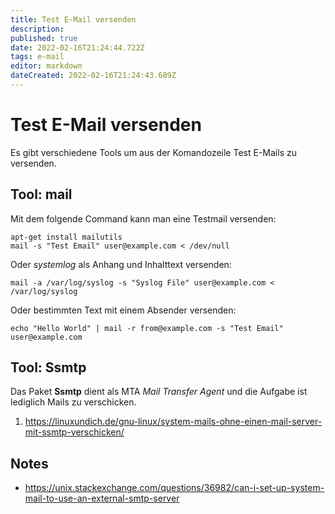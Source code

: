 ```yaml
---
title: Test E-Mail versenden
description: 
published: true
date: 2022-02-16T21:24:44.722Z
tags: e-mail
editor: markdown
dateCreated: 2022-02-16T21:24:43.689Z
---
```


# Test E-Mail versenden

Es gibt verschiedene Tools um aus der Komandozeile Test E-Mails zu
versenden.

## Tool: mail

Mit dem folgende Command kann man eine Testmail versenden:

`apt-get install mailutils`  
`mail -s "Test Email" user@example.com < /dev/null`

Oder *systemlog* als Anhang und Inhalttext versenden:

`mail -a /var/log/syslog -s "Syslog File" user@example.com < /var/log/syslog`

Oder bestimmten Text mit einem Absender versenden:

`echo "Hello World" | mail -r from@example.com -s "Test Email" user@example.com`

## Tool: Ssmtp

Das Paket **Ssmtp** dient als MTA *Mail Transfer Agent* und die Aufgabe
ist lediglich Mails zu verschicken.

1.  <https://linuxundich.de/gnu-linux/system-mails-ohne-einen-mail-server-mit-ssmtp-verschicken/>

## Notes

-   <https://unix.stackexchange.com/questions/36982/can-i-set-up-system-mail-to-use-an-external-smtp-server>